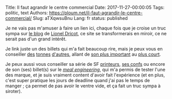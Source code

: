 Title: Il faut agrandir le centre commercial
Date: 2017-11-27-00:00:05
Tags: politic, text
Authors: https://ploum.net/il-faut-agrandir-le-centre-commercial/
Slug: aTXqwsuBnu
Lang: fr
status: published

Je ne vais pas m'amuser à faire un lien ici, chaque fois que je croise un truc sympa sur [le blog](https://ploum.net) de [Lionel Dricot](https://wiki.ubuntu.com/LionelDricot), ce site se transformerais en miroir, ce ne serait pas d'un grand intérêt.

Je link juste un des billets qui m'a fait beaucoup rire, mais je peux vous en conseiller 
[d](https://ploum.net/laissez-vous-guider-par-la-jalousie-positive/)[e](https://ploum.net/echappez-a-la-manipulation-de-vos-emotions/)[s](https://ploum.net/comment-jai-appris-a-ne-plus-men-faire-et-a-aimer-le-web/) 
[t](https://ploum.net/votre-idee-ne-vaut-rien/)[o](https://ploum.net/series/la-consommation-cueillette/)[n](https://ploum.net/la-liberte-cest-la-poubelle/)[n](https://ploum.net/largument-du-bourreau/)[e](https://ploum.net/pour-un-dopage-ethique-et-propre/)[s](https://ploum.net/le-paradoxe-de-la-corrida/)
[d](https://ploum.net/comment-la-realite-augmentee-ma-transforme/)['](https://ploum.net/travailler-un-luxe-que-nous-ne-pouvons-plus-nous-permettre/)[a](https://ploum.net/sunrise-le-calendrier-du-futur/)[u](https://ploum.net/elon-musk-est-il-un-voyageur-du-futur/)[t](https://ploum.net/reapprendre-a-rever/)[r](https://ploum.net/le-fatal-amalgame-de-leconomie-et-du-social/)[e](https://ploum.net/laissez-tout-tomber-et-lisez-de-la-fiction/)[s](https://ploum.net/les-opportunites-viennent-toujours-par-deux/), 
allant de [son plus important](https://ploum.net/il-faudra-la-construire-sans-eux/)
au [plus court](https://ploum.net/le-mur-du-cimetiere/).

Je peux aussi vous conseiller sa série de SF [printeurs](https://ploum.net/series/printeurs/), [ses confs](https://www.youtube.com/watch?v=6UvQCeJ6xA0)
ou encore de son (ses) billet(s) sur le [*meal engineering*](https://ploum.net/le-meal-engineering-le-futur-de-la-nutrition/),
qui m'a permis de tester l'une des marque, et je suis vraiment content
d'avoir fait l'expérience (et en plus, c'est super pratique les jours de
deadline quand j'ai pas le temps de manger ; ça permet de pas avoir le
ventre vide, et ça fait un truc sympa à siroter).

